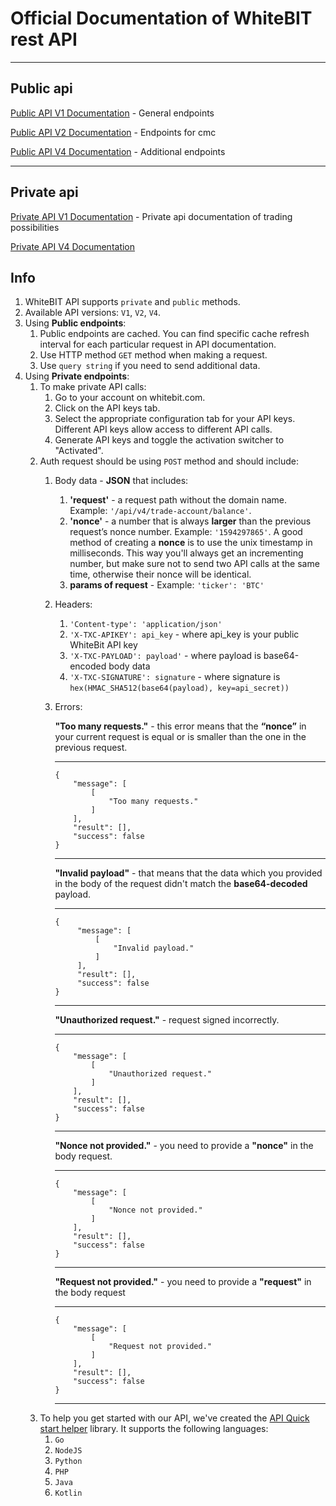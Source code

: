 # Official Documentation of WhiteBIT rest API


___

## Public api

[Public API V1 Documentation](/Public/http-public-v1-doc.md) - General endpoints

[Public API V2 Documentation](/Public/http-public-v2-doc.md) - Endpoints for cmc

[Public API V4 Documentation](/Public/http-public-v4-doc.md) - Additional endpoints

___

## Private api

[Private API V1 Documentation](/Private/http-private-v1-doc.md) - Private api documentation of trading possibilities

[Private API V4 Documentation](/Public/http-private-v4-doc.md)

## Info

1. WhiteBIT API supports `private` and `public` methods.
2. Available API versions: `V1`, `V2`, `V4`.
3. Using **Public endpoints**:
    1. Public endpoints are cached. You can find specific cache refresh interval for each particular request in API documentation.
    2. Use HTTP method `GET` method when making a request.
    3. Use `query string` if you need to send additional data.
4. Using **Private endpoints**:
    1. To make private API calls:
        1. Go to your account on whitebit.com.
        2. Click on the API keys tab.
        3. Select the appropriate configuration tab for your API keys. Different API keys allow access to different API calls.
        4. Generate API keys and toggle the activation switcher to "Activated".
    2. Auth request should be using `POST` method and should include:
        1. Body data - **JSON** that includes:
            1. **'request'** - a request path without the domain name. Example: `'/api/v4/trade-account/balance'`.
            2. **'nonce'** - a number that is always **larger** than the previous request’s nonce number. Example: `'1594297865'`. A good method of creating a **nonce** is to use the unix timestamp in milliseconds. This way you'll always get an incrementing number, but make sure not to send two API calls at the same time, otherwise their nonce will be identical.
            3. **params of request** - Example: `'ticker': 'BTC'`
        2. Headers:
            1. `'Content-type': 'application/json'`
            2. `'X-TXC-APIKEY': api_key` - where api_key is your public WhiteBit API key
            3. `'X-TXC-PAYLOAD': payload'` - where payload is base64-encoded body data
            4. `'X-TXC-SIGNATURE': signature` - where signature is `hex(HMAC_SHA512(base64(payload), key=api_secret))`
        3. Errors:
            
            **"Too many requests."** - this error means that the **“nonce”** in your current request is equal or is smaller than the one in the previous request.
            ___
            ```json5
            {
                "message": [
                    [
                        "Too many requests."
                    ]
                ],
                "result": [],
                "success": false
            }
            ```
            ___
            **"Invalid payload"** - that means that the data which you provided in the body of the  request didn't match the **base64-decoded** payload.
            ___
            ```json5
            {
                 "message": [
                     [
                         "Invalid payload."
                     ]
                 ],
                 "result": [],
                 "success": false
            }
            ```
            ___
            **"Unauthorized request."** - request signed incorrectly.
            ___
            ```json5
            {
                "message": [
                    [
                        "Unauthorized request."
                    ]
                ],
                "result": [],
                "success": false
            }
            ```
            ___ 
            **"Nonce not provided."** - you need to provide a **"nonce"** in the body request.
            ___
            ```json5
            {
                "message": [
                    [
                        "Nonce not provided."
                    ]
                ],
                "result": [],
                "success": false
            }
            ```
            ___ 
            **"Request not provided."** - you need to provide a **"request"** in the body request
            ___
            ```json5
            {
                "message": [
                    [
                        "Request not provided."
                    ]
                ],
                "result": [],
                "success": false
            }
            ```
            ___ 
    3. To help you get started with our API, we've created the [API Quick start helper](https://github.com/whitebit-exchange/api-quickstart) library. It supports the following languages:
        1. ``Go``
        2. ``NodeJS``
        3. ``Python``
        4. ``PHP``
        4. ``Java``
        4. ``Kotlin``
